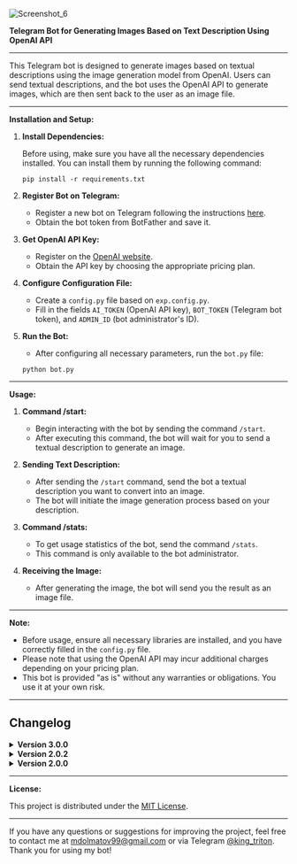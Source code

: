 ![Screenshot_6](https://github.com/king-tri-ton/doWallAIBot/assets/53092931/f010cf7a-0940-4fed-8387-e237ad487f15)

**Telegram Bot for Generating Images Based on Text Description Using OpenAI API**

---

This Telegram bot is designed to generate images based on textual descriptions using the image generation model from OpenAI. Users can send textual descriptions, and the bot uses the OpenAI API to generate images, which are then sent back to the user as an image file.

---

**Installation and Setup:**

1. **Install Dependencies:**

   Before using, make sure you have all the necessary dependencies installed. You can install them by running the following command:

   ```
   pip install -r requirements.txt
   ```

2. **Register Bot on Telegram:**

   - Register a new bot on Telegram following the instructions [here](https://core.telegram.org/bots#botfather).
   - Obtain the bot token from BotFather and save it.

3. **Get OpenAI API Key:**

   - Register on the [OpenAI website](https://openai.com/).
   - Obtain the API key by choosing the appropriate pricing plan.

4. **Configure Configuration File:**

   - Create a `config.py` file based on `exp.config.py`.
   - Fill in the fields `AI_TOKEN` (OpenAI API key), `BOT_TOKEN` (Telegram bot token), and `ADMIN_ID` (bot administrator's ID).

5. **Run the Bot:**

   - After configuring all necessary parameters, run the `bot.py` file:

   ```
   python bot.py
   ```

---

**Usage:**

1. **Command /start:**

   - Begin interacting with the bot by sending the command `/start`.
   - After executing this command, the bot will wait for you to send a textual description to generate an image.

2. **Sending Text Description:**

   - After sending the `/start` command, send the bot a textual description you want to convert into an image.
   - The bot will initiate the image generation process based on your description.

3. **Command /stats:**

   - To get usage statistics of the bot, send the command `/stats`.
   - This command is only available to the bot administrator.

4. **Receiving the Image:**

   - After generating the image, the bot will send you the result as an image file.

---

**Note:**

- Before usage, ensure all necessary libraries are installed, and you have correctly filled in the `config.py` file.
- Please note that using the OpenAI API may incur additional charges depending on your pricing plan.
- This bot is provided "as is" without any warranties or obligations. You use it at your own risk.

---

## Changelog

<details>
<summary><strong>Version 3.0.0</strong></summary>

- `bot.py`
    - Added handling for selecting image size and quality for text description.
    - Modified text message handler to consider the choice of image size and quality.
    - Added new functions: `process_text_description`, `generate_size_keyboard`, `process_size_selection`, `generate_quality_keyboard`, `process_quality_selection`.
    - Updated image generation handler to take into account the selected size and quality.
  
- `functions.py`
    - Changed signature of `generate_image_url` function to now accept additional parameters `size` and `quality`.
    - Updated `download_and_send_image` function to pass text description along with the image.
</details>


<details>
<summary><strong>Version 2.0.2</strong></summary>

- `bot.py`
    - Changed import of functions <strong>generate_image_url</strong> and <strong>download_and_send_image</strong> from the file <strong>functions.py</strong>.
    - Changed import of <strong>db</strong> to <strong>db_manager</strong> from the file <strong>db.py</strong>.
    - Instead of directly calling functions from the <strong>db</strong> module, now use the <strong>create_tables()</strong> method of <strong>db_manager</strong> instance.
    - Instead of directly calling the <strong>add_user</strong> function from the <strong>db</strong> module, now use the <strong>add_user()</strong> method of <strong>db_manager</strong> instance.
    - Instead of directly calling the <strong>get_total_users</strong> function from the <strong>db</strong> module, now use the <strong>get_total_users()</strong> method of <strong>db_manager</strong> instance.
    - The <strong>generate_image()</strong> function was changed to a method with the same name, now using functions from the <strong>functions.py</strong> file.
- `db.py`
    - Added a new class <strong>DatabaseManager</strong>.
    - Database operations are encapsulated within this class.
    - Initialized the <strong>DatabaseManager</strong> object with the default database name.
    - Use locking (<strong>Lock</strong>) to prevent threading issues when accessing the database simultaneously.
    - Database operations are performed within the lock context (<strong>with self.lock</strong>), ensuring safety during parallel access.
- `functions.py`
    - The <strong>generate_image_url()</strong> function now returns the URL of the generated image instead of sending it.
    - Added the <strong>download_image()</strong> function, which downloads the image from a URL and saves it to disk.
    - Added the <strong>send_image()</strong> function, which sends the image to the user and records image data in the database via the <strong>db_manager</strong> instance.
    - Added the <strong>download_and_send_image()</strong> function, which first downloads the image, then sends it to the user, and records image data in the database via the <strong>db_manager</strong> instance.
</details>

<details>
<summary><strong>Version 2.0.0</strong></summary>

- `exp.config.py`
    - <strong>Added</strong> variable `IMAGE_FOLDER` containing the path to the folder for saving images.
- `bot.py`
    - <strong>Added</strong> validation of the incoming text message length before processing to ensure the text is at least 10 characters long.
    - <strong>Added</strong> exception handling for errors that may occur during image generation using OpenAI. In case of an error, a message is sent to the user requesting to retry the request or contact the developer.
    - <strong>Changed</strong> the logic of image saving: now the image is downloaded and saved in the specified `images` folder with a name in the format `<tg_id>_<message_id>.png`.
    - <strong>Changed</strong> the method of sending the image to the user: now the image is sent as a file object rather than via URL.
- `db.py`
    - Added exception handling in the `add_user(tg_id)` function to prevent potential errors when adding a user to the database.
</details>

---

**License:**

This project is distributed under the [MIT License](https://choosealicense.com/licenses/mit/).

---

If you have any questions or suggestions for improving the project, feel free to contact me at mdolmatov99@gmail.com or via Telegram [@king_triton](https://t.me/king_triton). Thank you for using my bot!